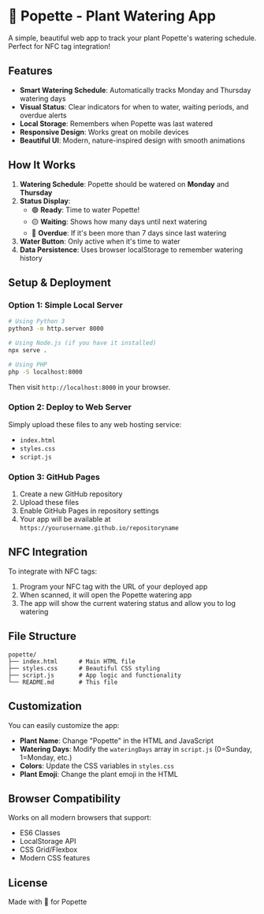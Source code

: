 # 🌱 Popette - Plant Watering App

A simple, beautiful web app to track your plant Popette's watering schedule. Perfect for NFC tag integration!

## Features

- **Smart Watering Schedule**: Automatically tracks Monday and Thursday watering days
- **Visual Status**: Clear indicators for when to water, waiting periods, and overdue alerts
- **Local Storage**: Remembers when Popette was last watered
- **Responsive Design**: Works great on mobile devices
- **Beautiful UI**: Modern, nature-inspired design with smooth animations

## How It Works

1. **Watering Schedule**: Popette should be watered on **Monday** and **Thursday**
2. **Status Display**: 
   - 🟢 **Ready**: Time to water Popette!
   - 🟡 **Waiting**: Shows how many days until next watering
   - 🔴 **Overdue**: If it's been more than 7 days since last watering
3. **Water Button**: Only active when it's time to water
4. **Data Persistence**: Uses browser localStorage to remember watering history

## Setup & Deployment

### Option 1: Simple Local Server
```bash
# Using Python 3
python3 -m http.server 8000

# Using Node.js (if you have it installed)
npx serve .

# Using PHP
php -S localhost:8000
```

Then visit `http://localhost:8000` in your browser.

### Option 2: Deploy to Web Server
Simply upload these files to any web hosting service:
- `index.html`
- `styles.css`
- `script.js`

### Option 3: GitHub Pages
1. Create a new GitHub repository
2. Upload these files
3. Enable GitHub Pages in repository settings
4. Your app will be available at `https://yourusername.github.io/repositoryname`

## NFC Integration

To integrate with NFC tags:
1. Program your NFC tag with the URL of your deployed app
2. When scanned, it will open the Popette watering app
3. The app will show the current watering status and allow you to log watering

## File Structure

```
popette/
├── index.html      # Main HTML file
├── styles.css      # Beautiful CSS styling
├── script.js       # App logic and functionality
└── README.md       # This file
```

## Customization

You can easily customize the app:
- **Plant Name**: Change "Popette" in the HTML and JavaScript
- **Watering Days**: Modify the `wateringDays` array in `script.js` (0=Sunday, 1=Monday, etc.)
- **Colors**: Update the CSS variables in `styles.css`
- **Plant Emoji**: Change the plant emoji in the HTML

## Browser Compatibility

Works on all modern browsers that support:
- ES6 Classes
- LocalStorage API
- CSS Grid/Flexbox
- Modern CSS features

## License

Made with 💚 for Popette 